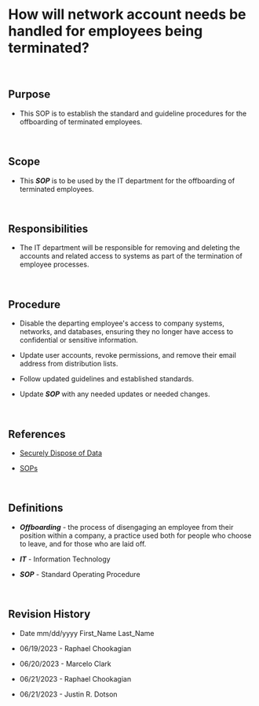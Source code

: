# How will network account needs be handled for employees being terminated?

<br>

## Purpose

* This SOP is to establish the standard and guideline procedures for the offboarding of terminated employees.

<br>

## Scope

* This ***SOP*** is to be used by the IT department for the offboarding of terminated employees.

<br>

## Responsibilities

* The IT department will be responsible for removing and deleting the accounts and related access to systems as part of the termination of employee processes.

<br>

## Procedure

* Disable the departing employee's access to company systems, networks, and databases, ensuring they no longer have access to confidential or sensitive information.

* Update user accounts, revoke permissions, and remove their email address from distribution lists.

* Follow updated guidelines and established standards.

* Update ***SOP*** with any needed updates or needed changes.

<br>

## References

* [Securely Dispose of Data](./SOP_8.md)

* [SOPs](../SOPs/)

<br>

## Definitions

* ***Offboarding*** - the process of disengaging an employee from their position within a company, a practice used both for people who choose to leave, and for those who are laid off.

* ***IT*** - Information Technology

* ***SOP*** - Standard Operating Procedure

<br>

## Revision History

* Date mm/dd/yyyy First_Name Last_Name

* 06/19/2023 - Raphael Chookagian
* 06/20/2023 - Marcelo Clark
* 06/21/2023 - Raphael Chookagian
* 06/21/2023 - Justin R. Dotson
